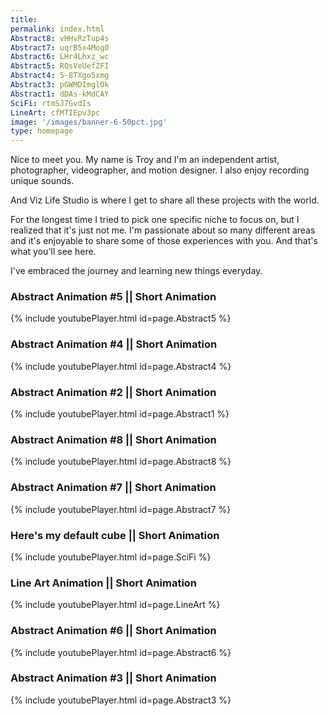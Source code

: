 ```yaml
---
title: 
permalink: index.html
Abstract8: vHHvRzTup4s
Abstract7: uqrB5x4Mog0
Abstract6: LHr4Lhxz_wc
Abstract5: RQsVeUefZFI
Abstract4: 5-8TXgo5xmg
Abstract3: pGWMDImglOk
Abstract1: dDAs-kMdCAY
SciFi: rtmSJ7GvdIs
LineArt: cfMTIEpv3pc
image: '/images/banner-6-50pct.jpg'
type: homepage
---
```


Nice to meet you. My name is Troy and I'm an independent artist, photographer, videographer, and motion designer. I also enjoy recording unique sounds. 

And Viz Life Studio is where I get to share all these projects with the world. 

For the longest time I tried to pick one specific niche to focus on, but I realized that it's just not me. I'm passionate about so many different areas and it's enjoyable to share some of those experiences with you. And that's what you'll see here. 

I've embraced the journey and learning new things everyday. 

### Abstract Animation #5 || Short Animation  
{% include youtubePlayer.html id=page.Abstract5 %}  
  
### Abstract Animation #4 || Short Animation  
{% include youtubePlayer.html id=page.Abstract4 %}  
  
### Abstract Animation #2 || Short Animation  
{% include youtubePlayer.html id=page.Abstract1 %}  
  
### Abstract Animation #8 || Short Animation  
{% include youtubePlayer.html id=page.Abstract8 %}  
  
### Abstract Animation #7 || Short Animation  
{% include youtubePlayer.html id=page.Abstract7 %}  
  
### Here's my default cube || Short Animation    
{% include youtubePlayer.html id=page.SciFi %}  
  
### Line Art Animation || Short Animation  
{% include youtubePlayer.html id=page.LineArt %}  
  
### Abstract Animation #6 || Short Animation  
{% include youtubePlayer.html id=page.Abstract6 %}  
  
### Abstract Animation #3 || Short Animation  
{% include youtubePlayer.html id=page.Abstract3 %}  

